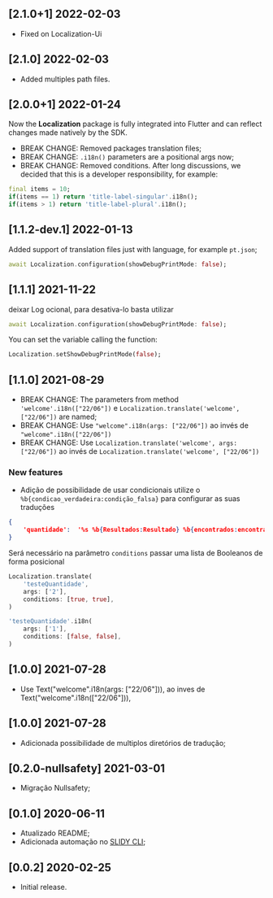 ## [2.1.0+1] 2022-02-03
* Fixed on Localization-Ui
## [2.1.0] 2022-02-03
* Added multiples path files.

## [2.0.0+1] 2022-01-24
Now the **Localization** package is fully integrated into Flutter and can reflect changes made natively by the SDK.

* BREAK CHANGE: Removed packages translation files;
* BREAK CHANGE: `.i18n()` parameters are a positional args now;
* BREAK CHANGE: Removed conditions. After long discussions, we decided that this is a developer responsibility, for example:
```dart
final items = 10;
if(items == 1) return 'title-label-singular'.i18n();
if(items > 1) return 'title-label-plural'.i18n();
```

## [1.1.2-dev.1] 2022-01-13
Added support of translation files just with language, for example `pt.json`;

```dart
await Localization.configuration(showDebugPrintMode: false);
```

## [1.1.1] 2021-11-22
deixar Log ocional, para desativa-lo basta utilizar

```dart
await Localization.configuration(showDebugPrintMode: false);
```

You can set the variable calling the function:
```dart
Localization.setShowDebugPrintMode(false);
```

## [1.1.0] 2021-08-29

* BREAK CHANGE: The parameters from method `'welcome'.i18n(["22/06"])` e `Localization.translate('welcome', ["22/06"])` are named;
* BREAK CHANGE: Use `"welcome".i18n(args: ["22/06"])` ao invés de `"welcome".i18n(["22/06"])`
* BREAK CHANGE: Use `Localization.translate('welcome', args: ["22/06"])` ao invés de `Localization.translate('welcome', ["22/06"])`
### New features
* Adição de possibilidade de usar condicionais utilize o `%b{condicao_verdadeira:condição_falsa}` para configurar as suas traduções
```json
{
	'quantidade':  '%s %b{Resultados:Resultado} %b{encontrados:encontrado}'
}
```
Será necessário na parâmetro `conditions` passar uma lista de Booleanos de forma posicional
```dart
Localization.translate(
	'testeQuantidade',
	args: ['2'],
	conditions: [true, true],
)
```

```dart
'testeQuantidade'.i18n(
	args: ['1'],
	conditions: [false, false],
)
```

## [1.0.0] 2021-07-28

* Use Text("welcome".i18n(args: ["22/06"])), ao inves de Text("welcome".i18n(["22/06"])),
## [1.0.0] 2021-07-28

* Adicionada possibilidade de multiplos diretórios de tradução;

## [0.2.0-nullsafety] 2021-03-01

* Migração Nullsafety;

## [0.1.0] 2020-06-11

* Atualizado README;
* Adicionada automação no [SLIDY CLI](https://pub.dev/packages/slidy);

## [0.0.2] 2020-02-25

* Initial release.
